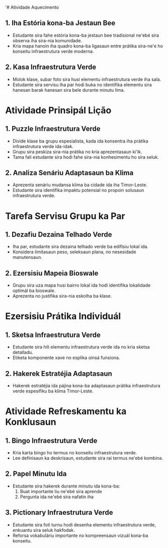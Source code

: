 '# Atividade Aquecimento 

## 1. Iha Estória kona-ba Jestaun Bee 

- Estudante sira fahe estória kona-ba jestaun bee tradisional ne'ebé sira observa iha sira-nia komunidade.
- Kria mapa hanoin iha quadro kona-ba ligasaun entre prátika sira-ne'e ho konseitu infraestrutura verde moderna.

## 2. Kasa Infraestrutura Verde

- Molok klase, subar foto sira husi elementu infraestrutura verde iha sala.
- Estudante sira servisu iha par hodi buka no identifika elementu sira hanesan barak hanesan sira bele durante minutu lima.

# Atividade Prinsipál Lição

## 1. Puzzle Infraestrutura Verde

- Divide klase ba grupu espesialista, kada ida konsentra iha prátika infraestrutura verde ida-idak.
- Grupu sira peskiza sira-nia prátika no kria aprezentasaun ki'ik.
- Tama fali estudante sira hodi fahe sira-nia konhesimentu ho sira seluk.

## 2. Analiza Senáriu Adaptasaun ba Klima

- Aprezenta senáriu mudansa klima ba cidade ida iha Timor-Leste.
- Estudante sira identifika impaktu potensial no propoin solusaun infraestrutura verde.

# Tarefa Servisu Grupu ka Par

## 1. Dezafiu Dezaina Telhado Verde 

- Iha par, estudante sira dezaina telhado verde ba edifísiu lokal ida.
- Konsidera limitasaun peso, seleksaun plana, no nesesidade manutensaun.

## 2. Ezersisiu Mapeia Bioswale

- Grupu sira uza mapa husi bairro lokal ida hodi identifika lokalidade optimál ba bioswale.
- Aprezenta no justifika sira-nia eskolha ba klase.

# Ezersisiu Prátika Individuál

## 1. Sketsa Infraestrutura Verde

- Estudante sira hili elementu infraestrutura verde ida no kria sketsa detalladu.
- Etiketa komponente xave no esplika oinsá funsiona.

## 2. Hakerek Estratéjia Adaptasaun

- Hakerek estratéjia ida pájina kona-ba adaptasaun prátika infraestrutura verde espesífiku ba klima Timor-Leste.

# Atividade Refreskamentu ka Konklusaun 

## 1. Bingo Infraestrutura Verde

- Kria karta bingo ho termus no konseitu infraestrutura verde.
- Lee definisaun ka deskrisaun, estudante sira rai termus ne'ebé kombina.

## 2. Papel Minutu Ida 

- Estudante sira hakerek durante minutu ida kona-ba: 
  1. Buat importante liu ne'ebé sira aprende 
  2. Pergunta ida ne'ebé sira nafatin iha

## 3. Pictionary Infraestrutura Verde

- Estudante sira foti turnu hodi desenha elementu infraestrutura verde, enkuantu sira seluk hakfodak.
- Reforsa vokabuláriu importante no kompreensaun vizuál kona-ba konseitu.